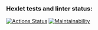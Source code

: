 ### Hexlet tests and linter status:
[![Actions Status](https://github.com/tlenkie/frontend-project-lvl1/workflows/hexlet-check/badge.svg)](https://github.com/tlenkie/frontend-project-lvl1/actions)
[![Maintainability](https://api.codeclimate.com/v1/badges/a99a88d28ad37a79dbf6/maintainability)](https://codeclimate.com/github/codeclimate/codeclimate/maintainability)